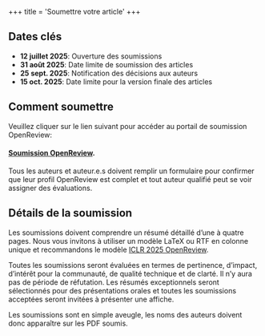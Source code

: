 +++
title = 'Soumettre votre article'
+++

## Dates clés
- **12 juillet 2025**: Ouverture des soumissions
- **31 août 2025**: Date limite de soumission des articles
- **25 sept. 2025**: Notification des décisions aux auteurs
- **15 oct. 2025**: Date limite pour la version finale des articles

## Comment soumettre
Veuillez cliquer sur le lien suivant pour accéder au portail de soumission OpenReview:

#### [Soumission OpenReview](https://openreview.net/group?id=smashcon.org/SMASH/2025/Symposium&referrer=%5BHomepage%5D(%2F)#tab-your-consoles).

Tous les auteurs et auteur.e.s doivent remplir un formulaire pour confirmer que leur profil OpenReview est complet et tout auteur qualifié peut se voir assigner des évaluations.

## Détails de la soumission
Les soumissions doivent comprendre un résumé détaillé d’une à quatre pages. Nous vous invitons à utiliser un modèle LaTeX ou RTF en colonne unique et recommandons le modèle [ICLR 2025 OpenReview](https://www.overleaf.com/latex/templates/template-for-iclr-2025-conference-submission/gqzkdyycxtvt).

Toutes les soumissions seront évaluées en termes de pertinence, d’impact, d’intérêt pour la communauté, de qualité technique et de clarté. Il n’y aura pas de période de réfutation. Les résumés exceptionnels seront sélectionnés pour des présentations orales et toutes les soumissions acceptées seront invitées à présenter une affiche.

Les soumissions sont en simple aveugle, les noms des auteurs doivent donc apparaître sur les PDF soumis.
